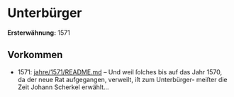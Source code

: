 # Unterbürger

**Ersterwähnung:** 1571

## Vorkommen
- 1571: [jahre/1571/README.md](../jahre/1571/README.md) – Und weil ſolches bis auf das Jahr 1570, da
der neue Rat aufgegangen, verweilt, iſt zum Unterbürger-
meiſter die Zeit Johann Scherkel erwählt...
